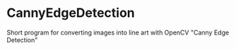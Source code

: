 # CannyEdgeDetection
Short program for converting images into line art with OpenCV "Canny Edge Detection"
